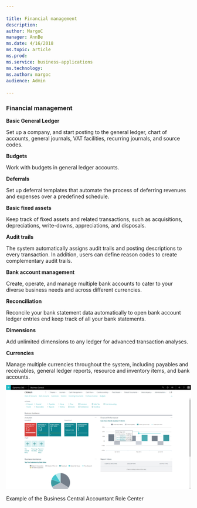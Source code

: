 ```yaml
---

title: Financial management
description: 
author: MargoC
manager: AnnBe
ms.date: 4/16/2018
ms.topic: article
ms.prod: 
ms.service: business-applications
ms.technology: 
ms.author: margoc
audience: Admin

---
```

### Financial management



**Basic General Ledger**

Set up a company, and start posting to the general ledger, chart of accounts,
general journals, VAT facilities, recurring journals, and source codes.

**Budgets**

Work with budgets in general ledger accounts.

**Deferrals**

Set up deferral templates that automate the process of deferring revenues and
expenses over a predefined schedule.

**Basic fixed assets**

Keep track of fixed assets and related transactions, such as acquisitions,
depreciations, write-downs, appreciations, and disposals.

**Audit trails**

The system automatically assigns audit trails and posting descriptions to every
transaction. In addition, users can define reason codes to create complementary
audit trails.

**Bank account management**

Create, operate, and manage multiple bank accounts to cater to your diverse
business needs and across different currencies.

**Reconciliation**

Reconcile your bank statement data automatically to open bank account ledger
entries end keep track of all your bank statements.

**Dimensions**

Add unlimited dimensions to any ledger for advanced transaction analyses.

**Currencies**

Manage multiple currencies throughout the system, including payables and
receivables, general ledger reports, resource and inventory items, and bank
accounts.

![A screenshot of the Business Central Accountant role center](media/financial-management-1.png "A screenshot of the Business Central Accountant role center")
<!-- SMB_BusinessCentral_AccountantRoleCenter_A.png -->


Example of the Business Central Accountant Role Center
